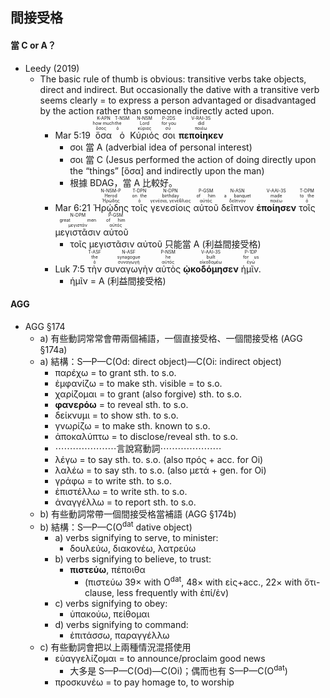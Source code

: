 ## 間接受格


#### 當 C or A？
- Leedy (2019)
	- The basic rule of thumb is obvious: transitive verbs take objects, direct and indirect. But occasionally the dative with a transitive verb seems clearly = to express a person advantaged or disadvantaged by the action rather than someone indirectly acted upon. 
		- <rt>Mar 5:19</rt>  <RUBY><ruby><ruby>ὅσα<rt>ὅσος</rt></ruby><rt>how much</rt></ruby><rt>K-APN</rt></RUBY> <RUBY><ruby><ruby>ὁ<rt>ὁ</rt></ruby><rt>the</rt></ruby><rt>T-NSM</rt></RUBY> <RUBY><ruby><ruby>Κύριός<rt>κύριος</rt></ruby><rt>Lord</rt></ruby><rt>N-NSM</rt></RUBY> <RUBY><ruby><ruby>σοι<rt>σύ</rt></ruby><rt>for you</rt></ruby><rt>P-2DS</rt></RUBY> <RUBY><ruby><ruby><strong>πεποίηκεν</strong><rt>ποιέω</rt></ruby><rt>did</rt></ruby><rt>V-RAI-3S</rt></RUBY> 
			- σοι 當 A (adverbial idea of personal interest)
			- σοι 當 C (Jesus performed the action of doing directly upon the “things” [ὅσα] and indirectly upon the man)
			- 根據 BDAG，當 A 比較好。
		- <rt>Mar 6:21</rt> <RUBY><ruby><ruby>Ἡρῴδης<rt>Ἡρώδης</rt></ruby><rt>Herod</rt></ruby><rt>N-NSM-P</rt></RUBY> <RUBY><ruby><ruby>τοῖς<rt>ὁ</rt></ruby><rt>on the</rt></ruby><rt>T-DPN</rt></RUBY> <RUBY><ruby><ruby>γενεσίοις<rt>γενέσια, γενέθλιος</rt></ruby><rt>birthday</rt></ruby><rt>N-DPN</rt></RUBY> <RUBY><ruby><ruby>αὐτοῦ<rt>αὐτός</rt></ruby><rt>of him</rt></ruby><rt>P-GSM</rt></RUBY> <RUBY><ruby><ruby>δεῖπνον<rt>δεῖπνον</rt></ruby><rt>a banquet</rt></ruby><rt>N-ASN</rt></RUBY> <RUBY><ruby><ruby><strong>ἐποίησεν</strong><rt>ποιέω</rt></ruby><rt>made</rt></ruby><rt>V-AAI-3S</rt></RUBY> <RUBY><ruby><ruby>τοῖς<rt>ὁ</rt></ruby><rt>to the</rt></ruby><rt>T-DPM</rt></RUBY> <RUBY><ruby><ruby>μεγιστᾶσιν<rt>μεγιστάν</rt></ruby><rt>great men</rt></ruby><rt>N-DPM</rt></RUBY> <RUBY><ruby><ruby>αὐτοῦ<rt>αὐτός</rt></ruby><rt>of him</rt></ruby><rt>P-GSM</rt></RUBY>
			- τοῖς μεγιστᾶσιν αὐτοῦ 只能當 A (利益間接受格)
		- <rt>Luk 7:5</rt> <RUBY><ruby><ruby>τὴν<rt>ὁ</rt></ruby><rt>the</rt></ruby><rt>T-ASF</rt></RUBY> <RUBY><ruby><ruby>συναγωγὴν<rt>συναγωγή</rt></ruby><rt>synagogue</rt></ruby><rt>N-ASF</rt></RUBY> <RUBY><ruby><ruby>αὐτὸς<rt>αὐτός</rt></ruby><rt>he</rt></ruby><rt>P-NSM</rt></RUBY> <RUBY><ruby><ruby><strong>ᾠκοδόμησεν</strong><rt>οἰκοδομέω</rt></ruby><rt>built</rt></ruby><rt>V-AAI-3S</rt></RUBY> <RUBY><ruby><ruby>ἡμῖν.<rt>ἐγώ</rt></ruby><rt>for us</rt></ruby><rt>P-1DP</rt></RUBY> 
			- ἡμῖν = A (利益間接受格)

#### AGG
- AGG §174
	- a) 有些動詞常常會帶兩個補語，一個直接受格、一個間接受格 (AGG §174a)
	- a) 結構：S—P—C(Od: direct object)—C(Oi: indirect object)
		- παρέχω = to grant sth. to s.o.
		- ἐμφανίζω = to make sth. visible = to s.o.
		- χαρίζομαι = to grant (also forgive) sth. to s.o.	
		- **φανερόω** = to reveal sth. to s.o.
		- δείκνυμι = to show sth. to s.o.
		- γνωρίζω = to make sth. known to s.o.
		- ἀποκαλύπτω = to disclose/reveal sth. to s.o.
		- ⋯⋯⋯⋯⋯⋯⋯言說寫動詞⋯⋯⋯⋯⋯⋯⋯
		- λέγω = to say sth. to. s.o. (also πρός + acc. for Oi)
		- λαλέω = to say sth. to s.o. (also μετά + gen. for Oi)
		- γράφω = to write sth. to s.o.
		- ἐπιστέλλω = to write sth. to s.o.
		- ἀναγγέλλω = to report sth. to s.o.
	- b) 有些動詞常帶一個間接受格當補語 (AGG §174b)
	- b) 結構：S—P—C(O<sup>dat</sup> dative object)
		- a) verbs signifying to serve, to minister:
			- δουλεύω, διακονέω, λατρεύω
		- b) verbs signifying to believe,  to trust:
			- **πιστεύω**, πέποιθα 
				- (πιστεύω 39× with O<sup>dat</sup>, 48× with εἰς+acc., 22× with ὅτι-clause, less frequently with ἐπί/ἐν)
		- c) verbs signifying to obey:
			- ὑπακούω, πείθομαι
		- d) verbs signifying to command:
			- ἐπιτάσσω, παραγγέλλω
	- c) 有些動詞會把以上兩種情況混搭使用
		- εὐαγγελίζομαι = to announce/proclaim good news
			- 大多是 S—P—C(Od)—C(Oi)；偶而也有  S—P—C(O<sup>dat</sup>)
		- προσκυνέω = to pay homage to, to worship

